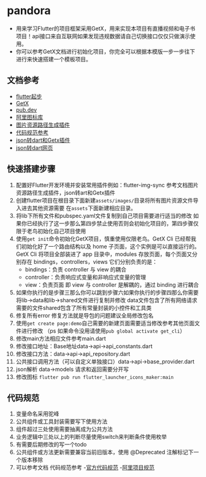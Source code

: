 # pandora

* 用来学习Flutter的项目框架采用GetX，用来实现本项目有直播视频和电子书项目！api接口来自互联网如果发现违规数据请自己切换接口仅仅只做演示使用。
* 你可以参考GetX文档进行初始化项目，你完全可以根据本模版一步一步往下进行来快速搭建一个模板项目。
## 文档参考

- [flutter起步](http://www.flutterchina.net.cn/guide/get-started/install.html)
- [GetX](https://hfybbs.gitee.io/flutter-getx-doc/engineer/start/)
- [pub.dev](https://pub.flutter-io.cn/)
- [阿里图标库](https://www.iconfont.cn/)
- [图片资源路径生成插件](https://plugins.jetbrains.com/plugin/12585-flutter-img-sync)
- [代码规范参考](https://segmentfault.com/a/1190000019580511)
- [json转dart和Getx插件](https://plugins.jetbrains.com/plugin/16762-flutter-getx-starter)
- [json转dart网页](https://zmtzawqlp.gitee.io/jsontodart/#/)
## 快速搭建步骤
1. 配置好Flutter开发环境并安装常用插件例如：flutter-img-sync 参考文档图片资源路径生成插件，json转art和Getx插件
2. 创建flutter项目在根目录下面新建`assets/images/`目录将所有图片资源文件导入进去其他资源需要
   在`assets`下面新建相应目录。
3. 将lib下所有文件和pubspec.yaml文件复制到自己项目需要进行适当的修改 如果你已经执行了这一步那么第四步禁止使用否则会初始化项目的，第四步骤仅限于老鸟初始化自己项目使用
4. 使用`get init`命令初始化GetX项目，慎重使用仅限老鸟。GetX Cli 已经帮我们初始化好了一个路由结构以及 home 子页面，这个实例是可以直接运行的。
   GetX Cli 将项目全部装进了 app 目录中，modules 存放页面，每个页面又分别存在 bindings，controllers，views
   它们分别负责的是：
   * bindings：负责 controller 与 view 的耦合
   * controller：负责响应式变量和非响应式变量的管理
   * view：负责页面
     即 view 与 controller 是解耦的，通过 binding 进行耦合
5. 如果你执行的是步骤三那么你可以跳到步骤六如果你执行的步骤四那么你需要将lib->data和lib->shared文件进行复制并修改
   data文件包含了所有网络请求需要的文件shared包含了所有常量封装的小控件和工具类
6. 修复所有error 修复方法就是导包的问题建议全局修改包名
7. 使用`get create page:demo`自己需要的新建页面需要适当修改参考其他页面文件进行修改 （ps 如果命令没用请使用`pub global activate get_cli`）
8. 修改main方法相应文件参考main.dart
9. 修改接口地址：Base地址data->api->api_constants.dart
10. 修改接口方法：data->api->api_repository.dart
11. 公共接口调用方法（可以自定义单独接口）data->api->base_provider.dart
12. json解析 data->models 请求和返回需要分开写
13. 修改图标 `flutter pub run flutter_launcher_icons_maker:main`
## 代码规范
1. 变量命名采用驼峰
2. 公共组件或工具封装需要写下使用方法
3. 组件超过三处使用需要抽离成为公共方法
4. 业务逻辑中三处以上的判断尽量使用switch来判断条件使用枚举
5. 有需要后期修改的写一个todo
6. 公共组件或方法更新需要兼容当前旧版本，使用 @Deprecated 注解标记下一个版本移除
7. 可以参考文档 代码规范参考
   -[官方代码规范](https://dart.dev/guides/language/effective-dart)
   -[阿里项目规范](https://github.com/alibaba/flutter-go/blob/master/Flutter_Go%20%E4%BB%A3%E7%A0%81%E5%BC%80%E5%8F%91%E8%A7%84%E8%8C%83.md)

